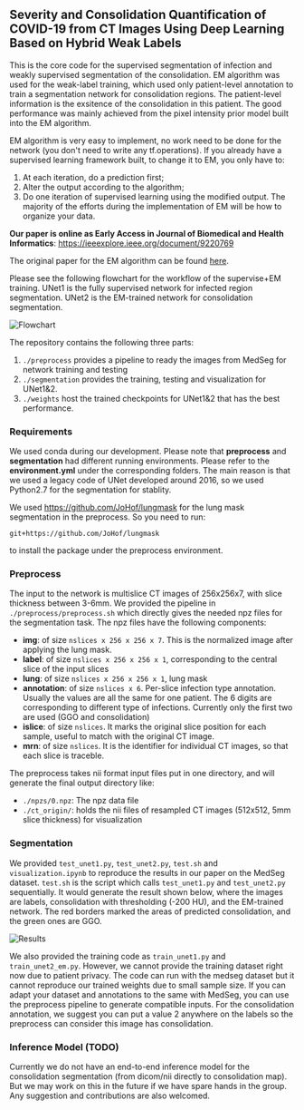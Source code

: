 ## Severity and Consolidation Quantification of COVID-19 from CT Images Using Deep Learning Based on Hybrid Weak Labels
This is the core code for the supervised segmentation of infection and weakly supervised segmentation of the consolidation. EM algorithm was used for the weak-label training, which used only patient-level annotation to train a segmentation network for consolidation regions. The patient-level information is the exsitence of the consolidation in this patient. The good performance was mainly achieved from the pixel intensity prior model built into the EM algorithm. 

EM algorithm is very easy to implement, no work need to be done for the network (you don't need to write any tf.operations). If you already have a supervised learning framework built, to change it to EM, you only have to:
1. At each iteration, do a prediction first;
2. Alter the output according to the algorithm;
3. Do one iteration of supervised learning using the modified output. 
The majority of the efforts during the implementation of EM will be how to organize your data. 

**Our paper is online as Early Access in Journal of Biomedical and Health Informatics**: https://ieeexplore.ieee.org/document/9220769

The original paper for the EM algorithm can be found [here](https://openaccess.thecvf.com/content_iccv_2015/html/Papandreou_Weakly-_and_Semi-Supervised_ICCV_2015_paper.html). 

Please see the following flowchart for the workflow of the supervise+EM training. UNet1 is the fully supervised network for infected region segmentation. UNet2 is the EM-trained network for consolidation segmentation.

![Flowchart](./figures/flowchart.png)

The repository contains the following three parts:
1. `./preprocess` provides a pipeline to ready the images from MedSeg for network training and testing
2. `./segmentation` provides the training, testing and visualization for UNet1&2. 
3. `./weights` host the trained checkpoints for UNet1&2 that has the best performance. 

### Requirements
We used conda during our development. Please note that **preprocess** and **segmentation** had different running environments. Please refer to the **environment.yml** under the corresponding folders. The main reason is that we used a legacy code of UNet developed around 2016, so we used Python2.7 for the segmentation for stablity. 

We used https://github.com/JoHof/lungmask for the lung mask segmentation in the preprocess. So you need to run:
```
git+https://github.com/JoHof/lungmask
```
to install the package under the preprocess environment.

### Preprocess
The input to the network is multislice CT images of 256x256x7, with slice thickness between 3-6mm. We provided the pipeline in `./preprocess/preprocess.sh` which directly gives the needed npz files for the segmentation task. The npz files have the following components:
- **img**: of size `nslices x 256 x 256 x 7`. This is the normalized image after applying the lung mask.
- **label**: of size `nslices x 256 x 256 x 1`, corresponding to the central slice of the input slices
- **lung**: of size `nslices x 256 x 256 x 1`, lung mask
- **annotation**: of size `nslices x 6`. Per-slice infection type annotation. Usually the values are all the same for one patient. The 6 digits are corresponding to different type of infections. Currently only the first two are used (GGO and consolidation) 
- **islice**: of size `nslices`. It marks the original slice position for each sample, useful to match with the original CT image.
- **mrn**: of size `nslices`. It is the identifier for individual CT images, so that each slice is traceble. 

The preprocess takes nii format input files put in one directory, and will generate the final output directory like:
- `./npzs/0.npz`: The npz data file
- `./ct_origin/`: holds the nii files of resampled CT images (512x512, 5mm slice thickness) for visualization

### Segmentation
We provided `test_unet1.py`, `test_unet2.py`, `test.sh` and `visualization.ipynb` to reproduce the results in our paper on the MedSeg dataset. `test.sh` is the script which calls `test_unet1.py` and `test_unet2.py` sequentially. It would generate the result shown below, where the images are labels, consolidation with thresholding (-200 HU), and the EM-trained network. The red borders marked the areas of predicted consolidation, and the green ones are GGO.

![Results](./figures/result.png)

We also provided the training code as `train_unet1.py` and `train_unet2_em.py`. However, we cannot provide the training dataset right now due to patient privacy. The code can run with the medseg dataset but it cannot reproduce our trained weights due to small sample size. If you can adapt your dataset and annotations to the same with MedSeg, you can use the preprocess pipeline to generate compatible inputs. For the consolidation annotation, we suggest you can put a value 2 anywhere on the labels so the preprocess can consider this image has consolidation.  

### Inference Model (TODO)
Currently we do not have an end-to-end inference model for the consolidation segmentation (from dicom/nii directly to consolidation map). But we may work on this in the future if we have spare hands in the group. Any suggestion and contributions are also welcomed. 

